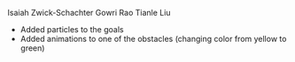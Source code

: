 Isaiah Zwick-Schachter
Gowri Rao
Tianle Liu

- Added particles to the goals
- Added animations to one of the obstacles (changing color from yellow to green)
